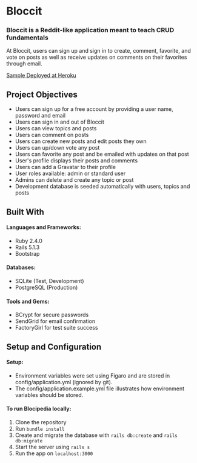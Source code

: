 # Bloccit

### Bloccit is a Reddit-like application meant to teach CRUD fundamentals

At Bloccit, users can sign up and sign in to create, comment, favorite, and vote on posts as well as receive updates on comments on their favorites through email.

[Sample Deployed at Heroku](http://bloccit-nykimberly.herokuapp.com/)

## Project Objectives

- Users can sign up for a free account by providing a user name, password and email
- Users can sign in and out of Bloccit
- Users can view topics and posts
- Users can comment on posts
- Users can create new posts and edit posts they own
- Users can up/down vote any post
- Users can favorite any post and be emailed with updates on that post
- User's profile displays their posts and comments
- Users can add a Gravatar to their profile
- User roles available: admin or standard user
- Admins can delete and create any topic or post
- Development database is seeded automatically with users, topics and posts

## Built With

#### Languages and Frameworks:
- Ruby 2.4.0
- Rails 5.1.3
- Bootstrap

#### Databases:
- SQLite (Test, Development)
- PostgreSQL (Production)

#### Tools and Gems:
- BCrypt for secure passwords
- SendGrid for email confirmation
- FactoryGirl for test suite success

## Setup and Configuration

#### Setup:

- Environment variables were set using Figaro and are stored in config/application.yml (ignored by git).
- The config/application.example.yml file illustrates how environment variables should be stored.

#### To run Blocipedia locally:

1. Clone the repository
2. Run `bundle install`
3. Create and migrate the database with `rails db:create` and `rails db:migrate`
4. Start the server using `rails s`
5. Run the app on `localhost:3000`
